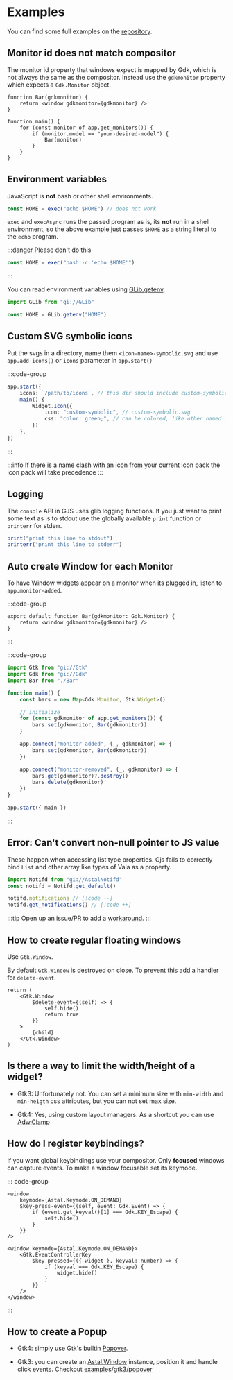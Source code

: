# Examples

You can find some full examples on the
[repository](https://github.com/Aylur/ags/tree/main/examples).

## Monitor id does not match compositor

The monitor id property that windows expect is mapped by Gdk, which is not always
the same as the compositor. Instead use the `gdkmonitor` property which expects
a `Gdk.Monitor` object.

```tsx
function Bar(gdkmonitor) {
    return <window gdkmonitor={gdkmonitor} />
}

function main() {
    for (const monitor of app.get_monitors()) {
        if (monitor.model == "your-desired-model") {
            Bar(monitor)
        }
    }
}
```

## Environment variables

JavaScript is **not** bash or other shell environments.

```ts
const HOME = exec("echo $HOME") // does not work
```

`exec` and `execAsync` runs the passed program as is, its **not** run in a
shell environment, so the above example just passes `$HOME` as a string literal
to the `echo` program.

:::danger Please don't do this

```ts
const HOME = exec("bash -c 'echo $HOME'")
```

:::

You can read environment variables using
[GLib.getenv](https://gjs-docs.gnome.org/glib20~2.0/glib.getenv).

```ts
import GLib from "gi://GLib"

const HOME = GLib.getenv("HOME")
```

## Custom SVG symbolic icons

Put the svgs in a directory, name them `<icon-name>-symbolic.svg`
and use `app.add_icons()` or `icons` parameter in `app.start()`

:::code-group

```ts [app.ts]
app.start({
    icons: `/path/to/icons`, // this dir should include custom-symbolic.svg
    main() {
        Widget.Icon({
            icon: "custom-symbolic", // custom-symbolic.svg
            css: "color: green;", // can be colored, like other named icons
        })
    },
})
```

:::

:::info
If there is a name clash with an icon from your current icon pack
the icon pack will take precedence
:::

## Logging

The `console` API in GJS uses glib logging functions.
If you just want to print some text as is to stdout
use the globally available `print` function or `printerr` for stderr.

```ts
print("print this line to stdout")
printerr("print this line to stderr")
```

## Auto create Window for each Monitor

To have Window widgets appear on a monitor when its plugged in,
listen to `app.monitor-added`.

:::code-group

```tsx [Bar.tsx]
export default function Bar(gdkmonitor: Gdk.Monitor) {
    return <window gdkmonitor={gdkmonitor} />
}
```

:::

:::code-group

```ts [app.ts]
import Gtk from "gi://Gtk"
import Gdk from "gi://Gdk"
import Bar from "./Bar"

function main() {
    const bars = new Map<Gdk.Monitor, Gtk.Widget>()

    // initialize
    for (const gdkmonitor of app.get_monitors()) {
        bars.set(gdkmonitor, Bar(gdkmonitor))
    }

    app.connect("monitor-added", (_, gdkmonitor) => {
        bars.set(gdkmonitor, Bar(gdkmonitor))
    })

    app.connect("monitor-removed", (_, gdkmonitor) => {
        bars.get(gdkmonitor)?.destroy()
        bars.delete(gdkmonitor)
    })
}

app.start({ main })
```

:::

## Error: Can't convert non-null pointer to JS value

These happen when accessing list type properties. Gjs fails to correctly bind
`List` and other array like types of Vala as a property.

```ts
import Notifd from "gi://AstalNotifd"
const notifd = Notifd.get_default()

notifd.notifications // [!code --]
notifd.get_notifications() // [!code ++]
```

:::tip
Open up an issue/PR to add a [workaround](https://github.com/Aylur/ags/blob/main/lib/src/overrides.ts).
:::

## How to create regular floating windows

Use `Gtk.Window`.

By default `Gtk.Window` is destroyed on close.
To prevent this add a handler for `delete-event`.

```tsx {4-7}
return (
    <Gtk.Window
        $delete-event={(self) => {
            self.hide()
            return true
        }}
    >
        {child}
    </Gtk.Window>
)
```

## Is there a way to limit the width/height of a widget?

- Gtk3: Unfortunately not. You can set a minimum size with `min-width` and
  `min-heigth` css attributes, but you can not set max size.

- Gtk4: Yes, using custom layout managers. As a shortcut you can use
  [Adw.Clamp](https://gnome.pages.gitlab.gnome.org/libadwaita/doc/1.7/class.Clamp.html)

## How do I register keybindings?

If you want global keybindings use your compositor.
Only **focused** windows can capture events. To make a window
focusable set its keymode.

::: code-group

```tsx [gtk3]
<window
    keymode={Astal.Keymode.ON_DEMAND}
    $key-press-event={(self, event: Gdk.Event) => {
        if (event.get_keyval()[1] === Gdk.KEY_Escape) {
            self.hide()
        }
    }}
/>
```

```tsx [gtk4]
<window keymode={Astal.Keymode.ON_DEMAND}>
    <Gtk.EventControllerKey
        $key-pressed={({ widget }, keyval: number) => {
            if (keyval === Gdk.KEY_Escape) {
                widget.hide()
            }
        }}
    />
</window>
```

:::

## How to create a Popup

- Gtk4: simply use Gtk's builtin
  [Popover](https://docs.gtk.org/gtk4/class.Popover.html).

- Gtk3: you can create an
  [Astal.Window](https://aylur.github.io/libastal/astal3/class.Window.html)
  instance, position it and handle click events.
  Checkout [examples/gtk3/popover](https://github.com/Aylur/ags/tree/main/examples/gtk3/popover)
